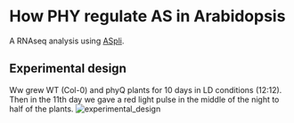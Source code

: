 # How PHY regulate AS in Arabidopsis
A RNAseq analysis using [ASpli](https://bioconductor.org/packages/release/bioc/html/ASpli.html).

## Experimental design

Ww grew WT (Col-0) and phyQ plants for 10 days in LD conditions (12:12). Then in the 11th day we gave a red light pulse in the middle of the night to half of the plants.
![experimental_design](https://user-images.githubusercontent.com/63937275/210643689-33296ccf-0bb5-4445-9d96-1d28d5e2858a.png)
